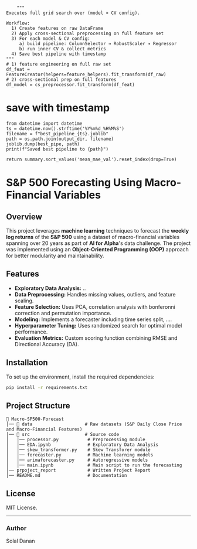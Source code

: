 
    
        """
    Executes full grid search over (model × CV config).

    Workflow:
      1) Create features on raw DataFrame
      2) Apply cross-sectional preprocessing on full feature set
      3) For each model & CV config:
         a) build pipeline: ColumnSelector ➔ RobustScaler ➔ Regressor
         b) run inner CV & collect metrics
      4) Save best pipeline with timestamp
    """
    # 1) feature engineering on full raw set
    df_feat = FeatureCreator(helpers=feature_helpers).fit_transform(df_raw)
    # 2) cross-sectional prep on full features
    df_model = cs_preprocessor.fit_transform(df_feat)



# save with timestamp
    from datetime import datetime
    ts = datetime.now().strftime('%Y%m%d_%H%M%S')
    filename = f"best_pipeline_{ts}.joblib"
    path = os.path.join(output_dir, filename)
    joblib.dump(best_pipe, path)
    print(f"Saved best pipeline to {path}")

    return summary.sort_values('mean_mae_val').reset_index(drop=True)


# S&P 500 Forecasting Using Macro-Financial Variables

## Overview
This project leverages **machine learning** techniques to forecast the **weekly log returns** of the **S&P 500** using a dataset of macro-financial variables spanning over 20 years as part of **AI for Alpha**'s data challenge. The project was implemented using an **Object-Oriented Programming (OOP)** approach for better modularity and maintainability.

## Features
- **Exploratory Data Analysis:** ..
- **Data Preprocessing:** Handles missing values, outliers, and feature scaling.
- **Feature Selection:** Uses PCA, correlation analysis with bonferonni correction and permutation importance.
- **Modeling:** Implements a forecaster including time series split, ....
- **Hyperparameter Tuning:** Uses randomized search for optimal model performance.
- **Evaluation Metrics:** Custom scoring function combining RMSE and Directional Accuracy (DA).

## Installation
To set up the environment, install the required dependencies:

```bash
pip install -r requirements.txt
```

## Project Structure
```plaintext
📂 Macro-SP500-Forecast
│── 📂 data                    # Raw datasets (S&P Daily Close Price and Macro-Financial Features)
│── 📂 src                     # Source code
│   │── processor.py           # Preprocessing module
│   │── EDA.ipynb              # Exploratory Data Analysis
│   │── skew_transformer.py    # Skew Transforer module
│   │── forecaster.py          # Machine learning models
│   │── arimaforecaster.py     # Autoregressive models
│   │── main.ipynb             # Main script to run the forecasting
│── prpoject_report            # Written Project Report
│── README.md                  # Documentation
```

## License
MIT License.

---
### Author
Solal Danan
